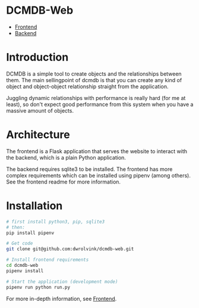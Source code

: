 # DCMDB-Web
- [Frontend](docs/frontend.md)
- [Backend](docs/backend.md)

# Introduction
DCMDB is a simple tool to create objects and the relationships between them.
The main sellingpoint of dcmdb is that you can create any kind of object
and object-object relationship straight from the application.

Juggling dynamic relationships with performance is really hard (for me at least),
so don't expect good performance from this system when you have a massive amount
of objects.

# Architecture
The frontend is a Flask application that serves the website to interact with
the backend, which is a plain Python application.

The backend requires sqlite3 to be installed. The frontend has more complex
requirements which can be installed using pipenv (among others). See the frontend 
readme for more information.

# Installation
```bash
# first install python3, pip, sqlite3
# then:
pip install pipenv

# Get code
git clone git@github.com:dwrolvink/dcmdb-web.git

# Install frontend requirements
cd dcmdb-web
pipenv install

# Start the application (development mode)
pipenv run python run.py
```
For more in-depth information, see [Frontend](docs/frontend.md).
